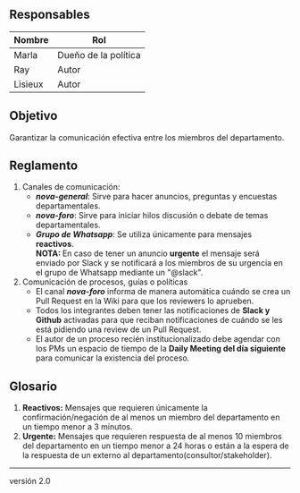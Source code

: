## Responsables
| Nombre    | Rol            | 
| --------- | -------------- | 
| Marla     | Dueño de la política | 
| Ray       | Autor          |
| Lisieux   | Autor          |

## Objetivo
Garantizar la comunicación efectiva entre los miembros del departamento.

## Reglamento
1. Canales de comunicación:
      <ul>    
          <li><b><i>nova-general</i></b>: Sirve para hacer anuncios, preguntas y encuestas departamentales. 
          </li>
          <li><b><i>nova-foro</i></b>: Sirve para iniciar hilos discusión o debate de temas departamentales.
          </li>
          <li><b><i>Grupo de Whatsapp</i></b>: Se utiliza únicamente para mensajes <b href="#glosario1">reactivos</b>.
          </li>
             <b>NOTA: </b>En caso de tener un anuncio <b href="#glosario2">urgente</b> el mensaje será enviado por Slack y se notificará a los miembros de su urgencia en el grupo de Whatsapp mediante un "@slack". 
      </ul>
2. Comunicación de procesos, guías o políticas
      <ul>
            <li> El canal <b><i>nova-foro</i></b> informa de manera automática cuándo se crea un Pull Request en la Wiki para que los reviewers lo aprueben.</li>   
            <li>Todos los integrantes deben tener las notificaciones de <b>Slack y Github</b> activadas para que reciban notificaciones de cuándo se les está pidiendo una review de un Pull Request.
            </li>
            <li>El autor de un proceso recién institucionalizado debe agendar con los PMs un espacio de tiempo de la <b>Daily Meeting del día siguiente</b> para comunicar la existencia del proceso.
            </li>
      </ul>

## Glosario
1. <b id="glosario1">Reactivos:</b> Mensajes que requieren únicamente la confirmación/negación de al menos un miembro del departamento en un tiempo menor a 3 minutos.
2. <b id="glosario2">Urgente:</b> Mensajes que requieren respuesta de al menos 10 miembros del departamento en un tiempo menor a 24 horas o están a la espera de la respuesta de un externo al departamento(consultor/stakeholder).

***
versión 2.0